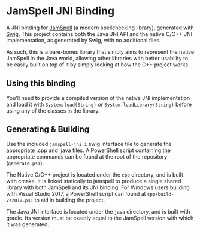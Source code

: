# JamSpell JNI Binding
A JNI binding for [JamSpell](https://github.com/bakwc/JamSpell) (a modern spellchecking library), generated with [Swig](http://www.swig.org/).
This project contains both the Java JNI API and the native C/C++ JNI implementation, as generated by Swig, with no additional files.

As such, this is a bare-bones library that simply aims to represent the native JamSpell in the Java world, allowing other libraries with better
usability to be easily built on top of it by simply looking at how the C++ project works.

## Using this binding
You'll need to provide a compiled version of the native JNI implementation and load it with `System.load(String)` or `System.loadLibrary(String)`
before using any of the classes in the library.

## Generating & Building
Use the included `jamspell-jni.i` swig interface file to generate the appropriate .cpp and .java files. A PowerShell script containing the appropriate commands
can be found at the root of the repository (`generate.ps1`).

The Native C/C++ project is located under the `cpp` directory, and is built with cmake. It is linked statically to jamspell to produce a single shared library
with both JamSpell and its JNI binding. 
For Windows users building with Visual Studio 2017, a PowerShell script can found at `cpp/build-vs2017.ps1` to aid in building the project.

The Java JNI interface is located under the `java` directory, and is built with gradle. Its version must be exactly equal to the JamSpell version with which it was
generated.
